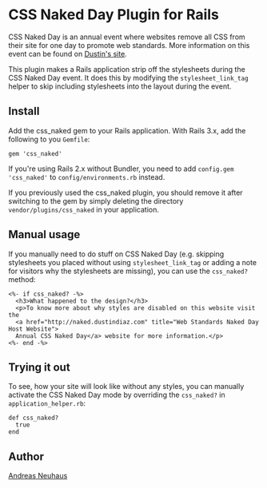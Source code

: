 CSS Naked Day Plugin for Rails
==============================

CSS Naked Day is an annual event where websites remove all CSS from their
site for one day to promote web standards. More information on this event
can be found on [Dustin's site][dustin].

This plugin makes a Rails application strip off the stylesheets during the
CSS Naked Day event. It does this by modifying the `stylesheet_link_tag`
helper to skip including stylesheets into the layout during the event.

Install
-------

Add the css_naked gem to your Rails application. With Rails 3.x, add the
following to you `Gemfile`:

    gem 'css_naked'

If you're using Rails 2.x without Bundler, you need to add `config.gem 'css_naked'`
to `config/environments.rb` instead.

If you previously used the css_naked plugin, you should remove it after
switching to the gem by simply deleting the directory `vendor/plugins/css_naked`
in your application.

Manual usage
------------

If you manually need to do stuff on CSS Naked Day (e.g. skipping stylesheets
you placed without using `stylesheet_link_tag` or adding a note for visitors
why the stylesheets are missing), you can use the `css_naked?` method:

    <%- if css_naked? -%>
      <h3>What happened to the design?</h3>
      <p>To know more about why styles are disabled on this website visit the
      <a href="http://naked.dustindiaz.com" title="Web Standards Naked Day Host Website">
      Annual CSS Naked Day</a> website for more information.</p>
    <%- end -%>

Trying it out
-------------

To see, how your site will look like without any styles, you can manually activate
the CSS Naked Day mode by overriding the `css_naked?` in `application_helper.rb`:

    def css_naked?
      true
    end

Author
------
[Andreas Neuhaus](http://zargony.com/)

[dustin]: http://naked.dustindiaz.com
